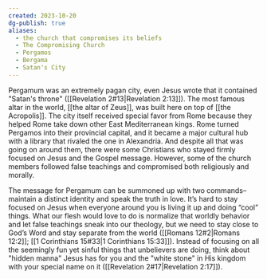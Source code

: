 ```yaml
---
created: 2023-10-20
dg-publish: true
aliases:
  - the church that compromises its beliefs
  - The Compromising Church
  - Pergamos
  - Bergama
  - Satan's City
---
```

Pergamum was an extremely pagan city, even Jesus wrote that it contained "Satan's throne" ([[Revelation 2#13|Revelation 2:13]]). The most famous altar in the world, [[the altar of Zeus]], was built here on top of [[the Acropolis]]. The city itself received special favor from Rome because they helped Rome take down other East Mediterranean kings. Rome turned Pergamos into their provincial capital, and it became a major cultural hub with a library that rivaled the one in Alexandria. And despite all that was going on around them, there were some Christians who stayed firmly focused on Jesus and the Gospel message. However, some of the church members followed false teachings and compromised both religiously and morally.

The message for Pergamum can be summoned up with two commands–maintain a distinct identity and speak the truth in love. It’s hard to stay focused on Jesus when everyone around you is living it up and doing “cool” things. What our flesh would love to do is normalize that worldly behavior and let false teachings sneak into our theology, but we need to stay close to God’s Word and stay separate from the world ([[Romans 12#2|Romans 12:2]]; [[1 Corinthians 15#33|1 Corinthians 15:33]]). Instead of focusing on all the seemingly fun yet sinful things that unbelievers are doing, think about "hidden manna" Jesus has for you and the "white stone" in His kingdom with your special name on it ([[Revelation 2#17|Revelation 2:17]]).
